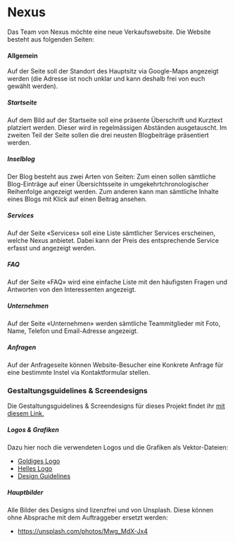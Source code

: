 # Nexus
Das Team von Nexus möchte eine neue Verkaufswebsite. Die Website besteht aus folgenden Seiten:

#### Allgemein
Auf der Seite soll der Standort des Hauptsitz via Google-Maps angezeigt werden (die Adresse ist noch unklar und kann deshalb frei von euch gewählt werden).

##### Startseite
Auf dem Bild auf der Startseite soll eine präsente Überschrift und Kurztext platziert werden. Dieser wird in regelmässigen Abständen ausgetauscht. Im zweiten Teil der Seite sollen die drei neusten Blogbeiträge präsentiert werden.

##### Inselblog
Der Blog besteht aus zwei Arten von Seiten:  Zum einen sollen sämtliche Blog-Einträge auf einer Übersichtsseite in umgekehrtchronologischer Reihenfolge angezeigt werden. Zum anderen kann man sämtliche Inhalte eines Blogs mit Klick auf einen Beitrag ansehen.

##### Services
Auf der Seite «Services» soll eine Liste sämtlicher Services erscheinen, welche Nexus anbietet. Dabei kann der Preis des entsprechende Service erfasst und angezeigt werden.

##### FAQ
Auf der Seite «FAQ» wird eine einfache Liste mit den häufigsten Fragen und Antworten von den Interessenten angezeigt.

##### Unternehmen
Auf der Seite «Unternehmen» werden sämtliche Teammitglieder mit Foto, Name, Telefon und Email-Adresse angezeigt.

##### Anfragen
Auf der Anfrageseite können Website-Besucher eine Konkrete Anfrage für eine bestimmte Instel via Kontaktformular stellen.

### Gestaltungsguidelines & Screendesigns
Die Gestaltungsguidelines & Screendesigns für dieses Projekt findet ihr [mit diesem Link.](https://xd.adobe.com/view/286b7def-1874-483a-79ed-4ba97b8e1de1-5e5a/grid/?hints=off)

##### Logos & Grafiken
Dazu hier noch die verwendeten Logos und die Grafiken als Vektor-Dateien:

* [Goldiges Logo](src/logo_gold.svg)
* [Helles Logo](src/logo_white.svg)
* [Design Guidelines](src/guidelines.jpg)

##### Hauptbilder
Alle Bilder des Designs sind lizenzfrei und von Unsplash. Diese können ohne Absprache mit dem Auftraggeber ersetzt werden:

* https://unsplash.com/photos/Mwg_MdX-Jx4